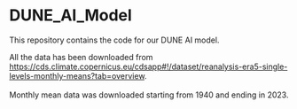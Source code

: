 # DUNE_AI_Model
This repository contains the code for our DUNE AI model.

All the data has been downloaded from https://cds.climate.copernicus.eu/cdsapp#!/dataset/reanalysis-era5-single-levels-monthly-means?tab=overview. <br/><br/>
Monthly mean data was downloaded starting from 1940 and ending in 2023.

